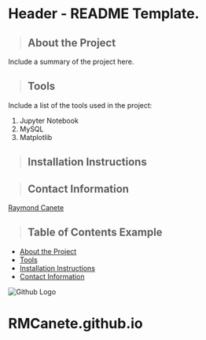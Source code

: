 # Header - README Template.

<a class="anchor" id="about the project"></a>
>## About the Project
Include a summary of the project here.

<a class="anchor" id="tools"></a>
>## Tools
Include a list of the tools used in the project:
1. Jupyter Notebook
2. MySQL
3. Matplotlib
   
<a class="anchor" id="installation_instructions"></a>
>## Installation Instructions
   
<a class="anchor" id="contact"></a>
>## Contact Information
[Raymond Canete](www.linkedin.com/in/mattiecanete)

>## Table of Contents Example
* [About the Project](#about_the_project)
* [Tools](#tools)
* [Installation Instructions](#installation_instructions)
* [Contact Information](#contact)

![Github Logo](https://github.githubassets.com/images/modules/logos_page/Octocat.png "Github logo - markdown")

# RMCanete.github.io
